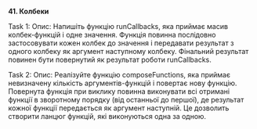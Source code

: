**41. Колбеки**

Task 1:
Опис: Напишіть функцію runCallbacks, яка приймає масив колбек-функцій і одне значення. 
Функція повинна послідовно застосовувати кожен колбек до значення і передавати результат з одного колбеку як аргумент наступному колбеку. 
Фінальний результат повинен бути повернутий як результат роботи runCallbacks.

Task 2:
Опис: Реалізуйте функцію composeFunctions, яка приймає невизначену кількість аргументів-функцій і повертає нову функцію. 
Повернута функція при виклику повинна виконувати всі отримані функції в зворотному порядку (від останньої до першої), де результат кожної функції передається як аргумент наступній. Це дозволить створити ланцюг функцій, які виконуються одна за одною.